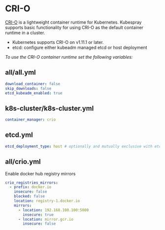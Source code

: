 # CRI-O

[CRI-O] is a lightweight container runtime for Kubernetes.
Kubespray supports basic functionality for using CRI-O as the default container runtime in a cluster.

* Kubernetes supports CRI-O on v1.11.1 or later.
* etcd: configure either kubeadm managed etcd or host deployment

_To use the CRI-O container runtime set the following variables:_

## all/all.yml

```yaml
download_container: false
skip_downloads: false
etcd_kubeadm_enabled: true
```

## k8s-cluster/k8s-cluster.yml

```yaml
container_manager: crio
```

## etcd.yml

```yaml
etcd_deployment_type: host # optionally and mutually exclusive with etcd_kubeadm_enabled
```

## all/crio.yml

Enable docker hub registry mirrors

```yaml
crio_registries_mirrors:
  - prefix: docker.io
    insecure: false
    blocked: false
    location: registry-1.docker.io
    mirrors:
      - location: 192.168.100.100:5000
        insecure: true
      - location: mirror.gcr.io
        insecure: false
```

[CRI-O]: https://cri-o.io/
